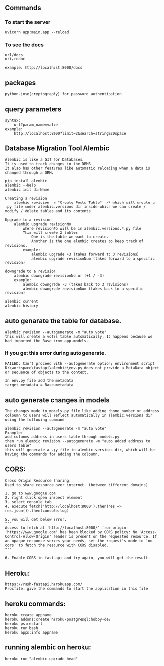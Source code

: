 ## Commands

### To start the server
    uvicorn app:main.app --reload

### To see the docs
    url/docs
    url/redoc

    example: http://localhost:8000/docs

## packages
    python-jose[cryptography] for password authentication

## query parameters
    syntax:
        url?param_name=value
    example:
        http://localhost:8000?limit=2&search=string%20space

## Database Migration Tool Alembic
    Alembic is like a GIT for Databases.
    It is used to track changes in the DBMS
    It also has other features like automatic reloading when a data is changed through a ORM.

    pip install alembic
    alembic --help
    alembic init dirName

    Creating a revision
        alembic revision -m "Create Posts Table"  // which will create a .py file under alembic.versions dir inside which we can create / modify / delete tables and its contents

    Upgrade to a revision
        alembic upgrade revisionNo
            where revisionNo will be in alembic.versions.*.py file
            This will create 2 tables
                One is the table we want to create.
                Another is the one alembic creates to keep track of revisions.
            example:
                alembic upgrade +3 (takes forward to 3 revisions)
                alembic upgrade revisionNum (takes forward to a specific revision)

    downgrade to a revision
        alembic downgrade revisionNo or (+1 / -3)
        example:
            alembic downgrade -3 (takes back to 3 revisions)
            alembic downgrade revisionNum (takes back to a specific revision)

    alembic current
    alembic history

## auto genarate the table for database.
    alembic revision --autogenerate -m "auto vote"
    this will create a votes table automatically, It happens because we had imported the Base from app.models.

### If you get this error during auto generate.
    FAILED: Can't proceed with --autogenerate option; environment script D:\workspace\fastapi\alembic\env.py does not provide a MetaData object or sequence of objects to the context.

    In env.py file add the metadata
    target_metadata = Base.metadata

## auto generate changes in models

    The changes made in models.py file like adding phone number or address coloumn to users will reflect automatically in alembic.versions dir using the following command
    
    alembic revision --autogenerate -m "auto vote"
    Example:
    add colunms address in users table through models.py
    then run alembic revision --autogenerate -m "auto added address to users table"
    this will generate a .py file in alembic.versions dir, which will he having the commands for adding the coloumn.

## CORS:
    Cross Origin Resource Sharing.
    Used to share resource over internet. (between different domains)

    1. go to www.google.com
    2. right click open inspect element
    3. select console tab
    4. execute fetch('http://localhost:8000').then(res => res.json()).then(console.log)
    
    5. you will get below error.
    """
    Access to fetch at 'http://localhost:8000/' from origin 'https://www.google.com' has been blocked by CORS policy: No 'Access-Control-Allow-Origin' header is present on the requested resource. If an opaque response serves your needs, set the request's mode to 'no-cors' to fetch the resource with CORS disabled.
    """

    6. Enable CORS in fast api and try again, you will get the result.

## Heroku:
    https://rash-fastapi.herokuapp.com/
    Procfile: give the commands to start the application in this file
    
## heroku commands:
    heroku create appname
    heroku addons:create heroku-postgresql:hobby-dev
    heroku ps:restart
    heroku run bash
    heroku apps:info appname

## running alembic on heroku:
    heroku run "alembic upgrade head"